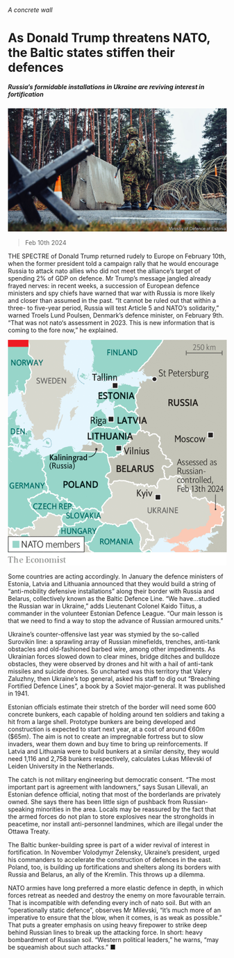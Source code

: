 ###### A concrete wall

# As Donald Trump threatens NATO, the Baltic states stiffen their defences 

##### Russia’s formidable installations in Ukraine are reviving interest in fortification 

![image](images/20240217_EUP001.jpg) 

> Feb 10th 2024 

THE SPECTRE of Donald Trump returned rudely to Europe on February 10th, when the former president told a campaign rally that he would encourage Russia to attack nato allies who did not meet the alliance’s target of spending 2% of GDP on defence. Mr Trump’s message jangled already frayed nerves: in recent weeks, a succession of European defence ministers and spy chiefs have warned that war with Russia is more likely and closer than assumed in the past. “It cannot be ruled out that within a three- to five-year period, Russia will test Article 5 and NATO’s solidarity,” warned Troels Lund Poulsen, Denmark’s defence minister, on February 9th. “That was not nato‘s assessment in 2023. This is new information that is coming to the fore now,” he explained.

![image](images/20240217_EUM984.png) 


Some countries are acting accordingly. In January the defence ministers of Estonia, Latvia and Lithuania announced that they would build a string of “anti-mobility defensive installations” along their border with Russia and Belarus, collectively known as the Baltic Defence Line. “We have…studied the Russian war in Ukraine,” adds Lieutenant Colonel Kaido Tiitus, a commander in the volunteer Estonian Defence League. “Our main lesson is that we need to find a way to stop the advance of Russian armoured units.”

Ukraine’s counter-offensive last year was stymied by the so-called Surovikin line: a sprawling array of Russian minefields, trenches, anti-tank obstacles and old-fashioned barbed wire, among other impediments. As Ukrainian forces slowed down to clear mines, bridge ditches and bulldoze obstacles, they were observed by drones and hit with a hail of anti-tank missiles and suicide drones. So uncharted was this territory that Valery Zaluzhny, then Ukraine’s top general, asked his staff to dig out “Breaching Fortified Defence Lines”, a book by a Soviet major-general. It was published in 1941.

Estonian officials estimate their stretch of the border will need some 600 concrete bunkers, each capable of holding around ten soldiers and taking a hit from a large shell. Prototype bunkers are being developed and construction is expected to start next year, at a cost of around €60m ($65m). The aim is not to create an impregnable fortress but to slow invaders, wear them down and buy time to bring up reinforcements. If Latvia and Lithuania were to build bunkers at a similar density, they would need 1,116 and 2,758 bunkers respectively, calculates Lukas Milevski of Leiden University in the Netherlands.

The catch is not military engineering but democratic consent. “The most important part is agreement with landowners,” says Susan Lillevali, an Estonian defence official, noting that most of the borderlands are privately owned. She says there has been little sign of pushback from Russian-speaking minorities in the area. Locals may be reassured by the fact that the armed forces do not plan to store explosives near the strongholds in peacetime, nor install anti-personnel landmines, which are illegal under the Ottawa Treaty.

The Baltic bunker-building spree is part of a wider revival of interest in fortification. In November Volodymyr Zelensky, Ukraine’s president, urged his commanders to accelerate the construction of defences in the east. Poland, too, is building up fortifications and shelters along its borders with Russia and Belarus, an ally of the Kremlin. This throws up a dilemma.

NATO armies have long preferred a more elastic defence in depth, in which forces retreat as needed and destroy the enemy on more favourable terrain. That is incompatible with defending every inch of nato soil. But with an “operationally static defence”, observes Mr Milevski, “it’s much more of an imperative to ensure that the blow, when it comes, is as weak as possible.” That puts a greater emphasis on using heavy firepower to strike deep behind Russian lines to break up the attacking force. In short: heavy bombardment of Russian soil. “Western political leaders,” he warns, “may be squeamish about such attacks.” ■



